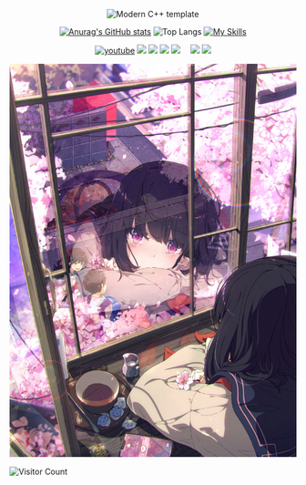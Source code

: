 <div id="title" align=center>

![Modern C++ template][github-sub-title:img]

[![Anurag's GitHub stats](https://github-readme-stats.vercel.app/api?username=ATGXicefires&show_icons=true&theme=tokyonight)](https://www.youtube.com/@ATGXicefires/featured)
![Top Langs](https://github-readme-stats.vercel.app/api/top-langs/?username=ATGXicefires&theme=tokyonight&show_icons=true)
[![My Skills](https://skillicons.dev/icons?i=cpp,cs,python,nodejs,html,css,javascript&theme=light)](https://skillicons.dev)

[![youtube](https://img.shields.io/badge/Youtube-ATGXicefires-yellow)](https://www.youtube.com/@ATGXicefires/featured)
![](https://img.shields.io/badge/Code-C/C++%20Python%20應該不只這些就是ㄌ-blue)
![](https://img.shields.io/badge/學習中%20⨠-看到酷酷的東西就會跑去學owo-blue)
![](https://img.shields.io/badge/Language-中文、English、日本語-pink)
![](https://img.shields.io/badge/嫌いなもの-勉強と試験-red)　
![](https://img.shields.io/badge/好きなもの-二次元、可愛いもの、ロリ-purple)
![](https://img.shields.io/badge/性格-？？？-green)

</div>

[![頭像](image/春名残.jpg)](https://www.pixiv.net/artworks/89217890)

![Visitor Count](https://profile-counter.glitch.me/ATGXicefires/count.svg)

[github-sub-title:img]: https://readme-typing-svg.herokuapp.com?font=Segoe+Script&center=true&lines=ATGXicefires.